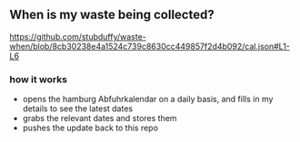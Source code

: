 ## When is my waste being collected?
  https://github.com/stubduffy/waste-when/blob/8cb30238e4a1524c739c8630cc449857f2d4b092/cal.json#L1-L6
  
  ### how it works
  - opens the hamburg Abfuhrkalendar on a daily basis, and fills in my details to see the latest dates
  - grabs the relevant dates and stores them
  - pushes the update back to this repo
  
